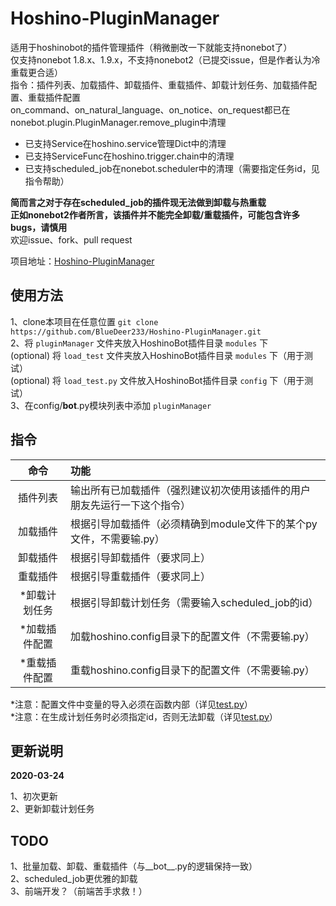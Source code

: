 # Hoshino-PluginManager

适用于hoshinobot的插件管理插件（稍微删改一下就能支持nonebot了）  
仅支持nonebot 1.8.x、1.9.x，不支持nonebot2（已提交issue，但是作者认为冷重载更合适）  
指令：插件列表、加载插件、卸载插件、重载插件、卸载计划任务、加载插件配置、重载插件配置  
on_command、on_natural_language、on_notice、on_request都已在nonebot.plugin.PluginManager.remove_plugin中清理

* 已支持Service在hoshino.service管理Dict中的清理  
* 已支持ServiceFunc在hoshino.trigger.chain中的清理  
* 已支持scheduled_job在nonebot.scheduler中的清理（需要指定任务id，见指令帮助）

**简而言之对于存在scheduled_job的插件现无法做到卸载与热重载**  
**正如nonebot2作者所言，该插件并不能完全卸载/重载插件，可能包含许多bugs，请慎用**  
欢迎issue、fork、pull request

项目地址：[Hoshino-PluginManager](https://github.com/BlueDeer233/Hoshino-PluginManager)

## 使用方法

1、clone本项目在任意位置 `git clone https://github.com/BlueDeer233/Hoshino-PluginManager.git`  
2、将 `pluginManager` 文件夹放入HoshinoBot插件目录 `modules` 下  
(optional) 将 `load_test` 文件夹放入HoshinoBot插件目录 `modules` 下（用于测试）  
(optional) 将 `load_test.py` 文件放入HoshinoBot插件目录 `config` 下（用于测试）  
3、在config/__bot__.py模块列表中添加 `pluginManager`

## 指令

|   命令    | 功能                                      |
|:-------:|:----------------------------------------|
|  插件列表   | 输出所有已加载插件（强烈建议初次使用该插件的用户朋友先运行一下这个指令）    |
|  加载插件   | 根据引导加载插件（必须精确到module文件下的某个py文件，不需要输.py） |
|  卸载插件   | 根据引导卸载插件（要求同上）                          |
|  重载插件   | 根据引导重载插件（要求同上）                          |
| *卸载计划任务 | 根据引导卸载计划任务（需要输入scheduled_job的id）        |
| *加载插件配置 | 加载hoshino.config目录下的配置文件（不需要输.py）       |
| *重载插件配置 | 重载hoshino.config目录下的配置文件（不需要输.py）       |

*注意：配置文件中变量的导入必须在函数内部（详见[test.py](load_test/test.py)）  
*注意：在生成计划任务时必须指定id，否则无法卸载（详见[test.py](load_test/test.py)）

## 更新说明

**2020-03-24**

1、初次更新  
2、更新卸载计划任务

## TODO

1、批量加载、卸载、重载插件（与__bot__.py的逻辑保持一致）  
2、scheduled_job更优雅的卸载  
3、前端开发？（前端苦手求救！）